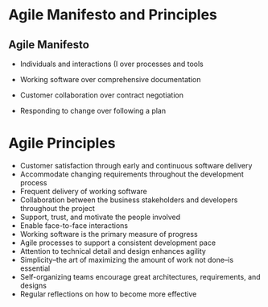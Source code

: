 # Agile Manifesto and Principles

## Agile Manifesto

- Individuals and interactions (I over processes and tools

- Working software over comprehensive documentation

- Customer collaboration over contract negotiation

- Responding to change over following a plan

# Agile Principles

- Customer satisfaction through early and continuous software delivery 
- Accommodate changing requirements throughout the development process
- Frequent delivery of working software 
- Collaboration between the business stakeholders and developers throughout the project
- Support, trust, and motivate the people involved
- Enable face-to-face interactions
- Working software is the primary measure of progress 
- Agile processes to support a consistent development pace
- Attention to technical detail and design enhances agility
- Simplicity–the art of maximizing the amount of work not done–is essential
- Self-organizing teams encourage great architectures, requirements, and designs
- Regular reflections on how to become more effective

